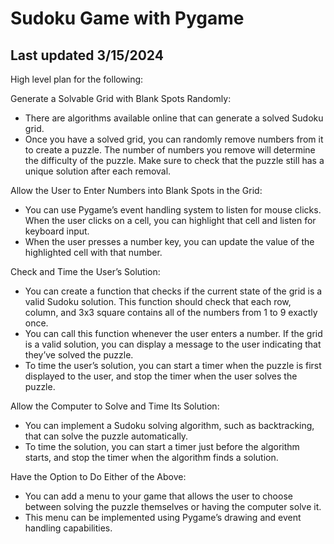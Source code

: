# Sudoku Game with Pygame

## Last updated 3/15/2024

High level plan for the following:

Generate a Solvable Grid with Blank Spots Randomly:
- There are algorithms available online that can generate a solved Sudoku grid.
- Once you have a solved grid, you can randomly remove numbers from it to create a puzzle. The number of numbers you remove will determine the difficulty of the puzzle. Make sure to check that the puzzle still has a unique solution after each removal.

Allow the User to Enter Numbers into Blank Spots in the Grid:
- You can use Pygame’s event handling system to listen for mouse clicks. When the user clicks on a cell, you can highlight that cell and listen for keyboard input.
- When the user presses a number key, you can update the value of the highlighted cell with that number.

Check and Time the User’s Solution:
- You can create a function that checks if the current state of the grid is a valid Sudoku solution. This function should check that each row, column, and 3x3 square contains all of the numbers from 1 to 9 exactly once.
- You can call this function whenever the user enters a number. If the grid is a valid solution, you can display a message to the user indicating that they’ve solved the puzzle.
- To time the user’s solution, you can start a timer when the puzzle is first displayed to the user, and stop the timer when the user solves the puzzle.

Allow the Computer to Solve and Time Its Solution:
- You can implement a Sudoku solving algorithm, such as backtracking, that can solve the puzzle automatically.
- To time the solution, you can start a timer just before the algorithm starts, and stop the timer when the algorithm finds a solution.

Have the Option to Do Either of the Above:
- You can add a menu to your game that allows the user to choose between solving the puzzle themselves or having the computer solve it.
- This menu can be implemented using Pygame’s drawing and event handling capabilities.
